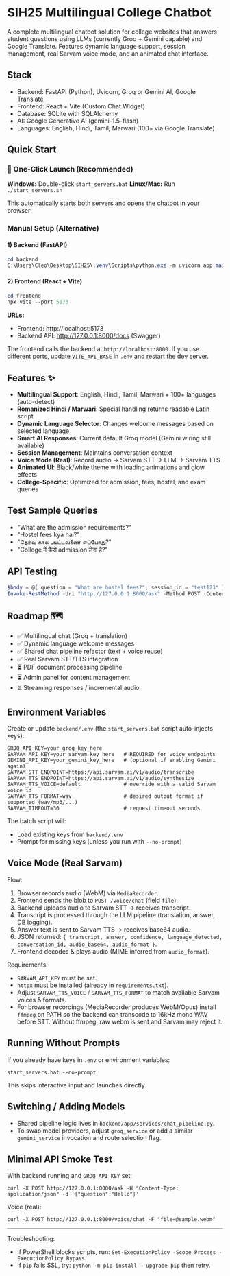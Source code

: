 # SIH25 Multilingual College Chatbot

A complete multilingual chatbot solution for college websites that answers student questions using LLMs (currently Groq + Gemini capable) and Google Translate. Features dynamic language support, session management, real Sarvam voice mode, and an animated chat interface.

## Stack
- Backend: FastAPI (Python), Uvicorn, Groq or Gemini AI, Google Translate
- Frontend: React + Vite (Custom Chat Widget)
- Database: SQLite with SQLAlchemy
- AI: Google Generative AI (gemini-1.5-flash)
- Languages: English, Hindi, Tamil, Marwari (100+ via Google Translate)

## Quick Start

### 🚀 One-Click Launch (Recommended)
**Windows:** Double-click `start_servers.bat`
**Linux/Mac:** Run `./start_servers.sh`

This automatically starts both servers and opens the chatbot in your browser!

### Manual Setup (Alternative)

#### 1) Backend (FastAPI)
```powershell
cd backend
C:\Users\Cleo\Desktop\SIH25\.venv\Scripts\python.exe -m uvicorn app.main:app --reload --host 127.0.0.1 --port 8000
```

#### 2) Frontend (React + Vite)
```powershell
cd frontend
npx vite --port 5173
```

**URLs:**
- Frontend: http://localhost:5173
- Backend API: http://127.0.0.1:8000/docs (Swagger)

The frontend calls the backend at `http://localhost:8000`. If you use different ports, update `VITE_API_BASE` in `.env` and restart the dev server.

## Features ✨
- **Multilingual Support**: English, Hindi, Tamil, Marwari + 100+ languages (auto-detect)
- **Romanized Hindi / Marwari**: Special handling returns readable Latin script
- **Dynamic Language Selector**: Changes welcome messages based on selected language
- **Smart AI Responses**: Current default Groq model (Gemini wiring still available)
- **Session Management**: Maintains conversation context
- **Voice Mode (Real)**: Record audio → Sarvam STT → LLM → Sarvam TTS
- **Animated UI**: Black/white theme with loading animations and glow effects
- **College-Specific**: Optimized for admission, fees, hostel, and exam queries

## Test Sample Queries
- "What are the admission requirements?"
- "Hostel fees kya hai?"
- "தேர்வு கால அட்டவணை எப்போது?"
- "College में कैसे admission लेना है?"

## API Testing
```powershell
$body = @{ question = "What are hostel fees?"; session_id = "test123" } | ConvertTo-Json
Invoke-RestMethod -Uri "http://127.0.0.1:8000/ask" -Method POST -ContentType 'application/json' -Body $body
```

## Roadmap 🗺️
- ✅ Multilingual chat (Groq + translation)
- ✅ Dynamic language welcome messages  
- ✅ Shared chat pipeline refactor (text + voice reuse)
- ✅ Real Sarvam STT/TTS integration
- ⏳ PDF document processing pipeline
- ⏳ Admin panel for content management
- ⏳ Streaming responses / incremental audio

## Environment Variables
Create or update `backend/.env` (the `start_servers.bat` script auto-injects keys):

```
GROQ_API_KEY=your_groq_key_here
SARVAM_API_KEY=your_sarvam_key_here   # REQUIRED for voice endpoints
GEMINI_API_KEY=your_gemini_key_here   # (optional if enabling Gemini again)
SARVAM_STT_ENDPOINT=https://api.sarvam.ai/v1/audio/transcribe
SARVAM_TTS_ENDPOINT=https://api.sarvam.ai/v1/audio/synthesize
SARVAM_TTS_VOICE=default              # override with a valid Sarvam voice id
SARVAM_TTS_FORMAT=wav                 # desired output format if supported (wav/mp3/...)
SARVAM_TIMEOUT=30                     # request timeout seconds
```

The batch script will:
- Load existing keys from `backend/.env`
- Prompt for missing keys (unless you run with `--no-prompt`)

## Voice Mode (Real Sarvam)
Flow:
1. Browser records audio (WebM) via `MediaRecorder`.
2. Frontend sends the blob to `POST /voice/chat` (field `file`).
3. Backend uploads audio to Sarvam STT -> receives transcript.
4. Transcript is processed through the LLM pipeline (translation, answer, DB logging).
5. Answer text is sent to Sarvam TTS -> receives base64 audio.
6. JSON returned: `{ transcript, answer, confidence, language_detected, conversation_id, audio_base64, audio_format }`.
7. Frontend decodes & plays audio (MIME inferred from `audio_format`).

Requirements:
- `SARVAM_API_KEY` must be set.
- `httpx` must be installed (already in `requirements.txt`).
- Adjust `SARVAM_TTS_VOICE` / `SARVAM_TTS_FORMAT` to match available Sarvam voices & formats.
- For browser recordings (MediaRecorder produces WebM/Opus) install `ffmpeg` on PATH so the backend can transcode to 16kHz mono WAV before STT. Without ffmpeg, raw webm is sent and Sarvam may reject it.

## Running Without Prompts
If you already have keys in `.env` or environment variables:
```
start_servers.bat --no-prompt
```
This skips interactive input and launches directly.

## Switching / Adding Models
- Shared pipeline logic lives in `backend/app/services/chat_pipeline.py`.
- To swap model providers, adjust `groq_service` or add a similar `gemini_service` invocation and route selection flag.

## Minimal API Smoke Test
With backend running and `GROQ_API_KEY` set:
```
curl -X POST http://127.0.0.1:8000/ask -H "Content-Type: application/json" -d '{"question":"Hello"}'
```
Voice (real):
```
curl -X POST http://127.0.0.1:8000/voice/chat -F "file=@sample.webm"
```

---

Troubleshooting:
- If PowerShell blocks scripts, run: `Set-ExecutionPolicy -Scope Process -ExecutionPolicy Bypass`
- If `pip` fails SSL, try: `python -m pip install --upgrade pip` then retry.
